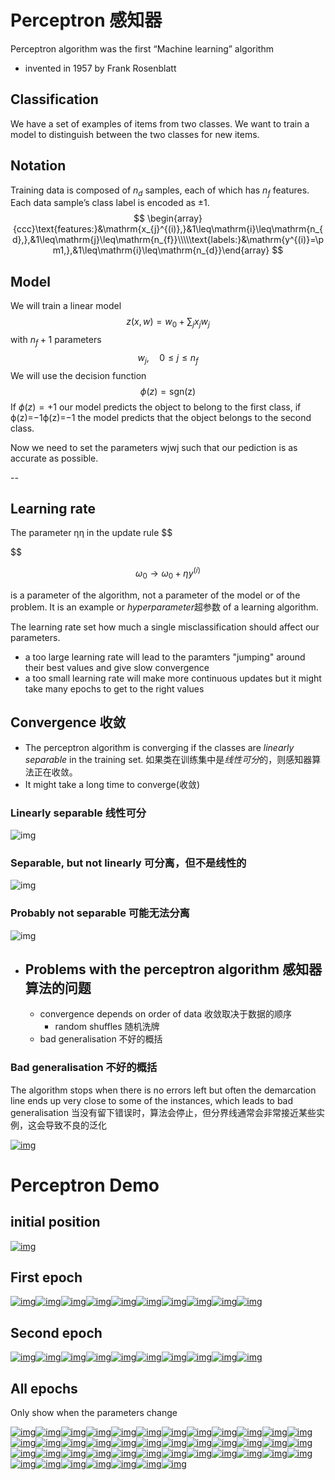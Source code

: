 # Perceptron 感知器

Perceptron algorithm was the first “Machine learning” algorithm

- invented in 1957 by Frank Rosenblatt



## Classification

We have a set of examples of items from two classes. We want to train a model to distinguish between the two classes for new items.



## Notation

Training data is composed of $n_d$ samples, each of which has $n_f$ features. Each data sample’s class label is encoded as $\pm1$.
$$
\begin{array}{ccc}\text{features:}&\mathrm{x_{j}^{(i)},}&1\leq\mathrm{i}\leq\mathrm{n_{d},},&1\leq\mathrm{j}\leq\mathrm{n_{f}}\\\\\text{labels:}&\mathrm{y^{(i)}=\pm1,},&1\leq\mathrm{i}\leq\mathrm{n_{d}}\end{array}
$$


## Model

We will train a linear model
$$
{z(x,w)=w_0+\sum_jx_jw_j }
$$
with $n_f + 1$ parameters
$$
{w_{j},\quad0\leq j\leq n_{f}}
$$
We will use the decision function
$$
\phi(z)=\mathrm{sgn(z)}
$$
If $\phi(z)=+1$ our model predicts the object to belong to the first class, if ϕ(z)=−1ϕ(z)=−1 the model predicts that the object belongs to the second class.

Now we need to set the parameters wjwj such that our pediction is as accurate as possible.



--

## Learning rate

The parameter ηη in the update rule
$$

$$

$$
\omega_0\rightarrow\omega_0+\eta y^{(i)}
$$

is a parameter of the algorithm, not a parameter of the model or of the problem. It is an example or *hyperparameter*超参数 of a learning algorithm.

The learning rate set how much a single misclassification should affect our parameters.

- a too large learning rate will lead to the paramters "jumping" around their best values and give slow convergence
- a too small learning rate will make more continuous updates but it might take many epochs to get to the right values



## Convergence 收敛

- The perceptron algorithm is converging if the classes are *linearly separable* in the training set. 如果类在训练集中是*线性可分*的，则感知器算法正在收敛。
- It might take a long time to converge(收敛)

### Linearly separable 线性可分

![img](https://miscada-ml-2324.notes.dmaitre.phyip3.dur.ac.uk/assets/presentations/perceptron/separable.png)

### Separable, but not linearly 可分离，但不是线性的

![img](https://miscada-ml-2324.notes.dmaitre.phyip3.dur.ac.uk/assets/presentations/perceptron/not-separable.png)

### Probably not separable 可能无法分离

![img](https://miscada-ml-2324.notes.dmaitre.phyip3.dur.ac.uk/assets/presentations/perceptron/not-separable2.png)







- ## Problems with the perceptron algorithm 感知器算法的问题

  - convergence depends on order of data
    收敛取决于数据的顺序
    - random shuffles 随机洗牌
  - bad generalisation 不好的概括

### Bad generalisation 不好的概括

The algorithm stops when there is no errors left but often the demarcation line ends up very close to some of the instances, which leads to bad generalisation
当没有留下错误时，算法会停止，但分界线通常会非常接近某些实例，这会导致不良的泛化

[![img](https://miscada-ml-2324.notes.dmaitre.phyip3.dur.ac.uk/assets/lecture-1-perceptron/perceptron_files/perc_final.png)](https://miscada-ml-2324.notes.dmaitre.phyip3.dur.ac.uk/assets/lecture-1-perceptron/perceptron_files/perc_final.png)

# Perceptron Demo

## initial position

[![img](https://miscada-ml-2324.notes.dmaitre.phyip3.dur.ac.uk/assets/lecture-1/perceptron-demo_files/perc_initial.png)](https://miscada-ml-2324.notes.dmaitre.phyip3.dur.ac.uk/assets/lecture-1/perceptron-demo_files/perc_initial.png)

## First epoch

[![img](https://miscada-ml-2324.notes.dmaitre.phyip3.dur.ac.uk/assets/lecture-1/perceptron-demo_files/perc_1_0.png)](https://miscada-ml-2324.notes.dmaitre.phyip3.dur.ac.uk/assets/lecture-1/perceptron-demo_files/perc_1_0.png)[![img](https://miscada-ml-2324.notes.dmaitre.phyip3.dur.ac.uk/assets/lecture-1/perceptron-demo_files/perc_1_1.png)](https://miscada-ml-2324.notes.dmaitre.phyip3.dur.ac.uk/assets/lecture-1/perceptron-demo_files/perc_1_1.png)[![img](https://miscada-ml-2324.notes.dmaitre.phyip3.dur.ac.uk/assets/lecture-1/perceptron-demo_files/perc_1_2.png)](https://miscada-ml-2324.notes.dmaitre.phyip3.dur.ac.uk/assets/lecture-1/perceptron-demo_files/perc_1_2.png)[![img](https://miscada-ml-2324.notes.dmaitre.phyip3.dur.ac.uk/assets/lecture-1/perceptron-demo_files/perc_1_3.png)](https://miscada-ml-2324.notes.dmaitre.phyip3.dur.ac.uk/assets/lecture-1/perceptron-demo_files/perc_1_3.png)[![img](https://miscada-ml-2324.notes.dmaitre.phyip3.dur.ac.uk/assets/lecture-1/perceptron-demo_files/perc_1_4.png)](https://miscada-ml-2324.notes.dmaitre.phyip3.dur.ac.uk/assets/lecture-1/perceptron-demo_files/perc_1_4.png)[![img](https://miscada-ml-2324.notes.dmaitre.phyip3.dur.ac.uk/assets/lecture-1/perceptron-demo_files/perc_1_5.png)](https://miscada-ml-2324.notes.dmaitre.phyip3.dur.ac.uk/assets/lecture-1/perceptron-demo_files/perc_1_5.png)[![img](https://miscada-ml-2324.notes.dmaitre.phyip3.dur.ac.uk/assets/lecture-1/perceptron-demo_files/perc_1_6.png)](https://miscada-ml-2324.notes.dmaitre.phyip3.dur.ac.uk/assets/lecture-1/perceptron-demo_files/perc_1_6.png)[![img](https://miscada-ml-2324.notes.dmaitre.phyip3.dur.ac.uk/assets/lecture-1/perceptron-demo_files/perc_1_7.png)](https://miscada-ml-2324.notes.dmaitre.phyip3.dur.ac.uk/assets/lecture-1/perceptron-demo_files/perc_1_7.png)[![img](https://miscada-ml-2324.notes.dmaitre.phyip3.dur.ac.uk/assets/lecture-1/perceptron-demo_files/perc_1_8.png)](https://miscada-ml-2324.notes.dmaitre.phyip3.dur.ac.uk/assets/lecture-1/perceptron-demo_files/perc_1_8.png)[![img](https://miscada-ml-2324.notes.dmaitre.phyip3.dur.ac.uk/assets/lecture-1/perceptron-demo_files/perc_1_9.png)](https://miscada-ml-2324.notes.dmaitre.phyip3.dur.ac.uk/assets/lecture-1/perceptron-demo_files/perc_1_9.png)

## Second epoch

[![img](https://miscada-ml-2324.notes.dmaitre.phyip3.dur.ac.uk/assets/lecture-1/perceptron-demo_files/perc_2_0.png)](https://miscada-ml-2324.notes.dmaitre.phyip3.dur.ac.uk/assets/lecture-1/perceptron-demo_files/perc_2_0.png)[![img](https://miscada-ml-2324.notes.dmaitre.phyip3.dur.ac.uk/assets/lecture-1/perceptron-demo_files/perc_2_1.png)](https://miscada-ml-2324.notes.dmaitre.phyip3.dur.ac.uk/assets/lecture-1/perceptron-demo_files/perc_2_1.png)[![img](https://miscada-ml-2324.notes.dmaitre.phyip3.dur.ac.uk/assets/lecture-1/perceptron-demo_files/perc_2_2.png)](https://miscada-ml-2324.notes.dmaitre.phyip3.dur.ac.uk/assets/lecture-1/perceptron-demo_files/perc_2_2.png)[![img](https://miscada-ml-2324.notes.dmaitre.phyip3.dur.ac.uk/assets/lecture-1/perceptron-demo_files/perc_2_3.png)](https://miscada-ml-2324.notes.dmaitre.phyip3.dur.ac.uk/assets/lecture-1/perceptron-demo_files/perc_2_3.png)[![img](https://miscada-ml-2324.notes.dmaitre.phyip3.dur.ac.uk/assets/lecture-1/perceptron-demo_files/perc_2_4.png)](https://miscada-ml-2324.notes.dmaitre.phyip3.dur.ac.uk/assets/lecture-1/perceptron-demo_files/perc_2_4.png)[![img](https://miscada-ml-2324.notes.dmaitre.phyip3.dur.ac.uk/assets/lecture-1/perceptron-demo_files/perc_2_5.png)](https://miscada-ml-2324.notes.dmaitre.phyip3.dur.ac.uk/assets/lecture-1/perceptron-demo_files/perc_2_5.png)[![img](https://miscada-ml-2324.notes.dmaitre.phyip3.dur.ac.uk/assets/lecture-1/perceptron-demo_files/perc_2_6.png)](https://miscada-ml-2324.notes.dmaitre.phyip3.dur.ac.uk/assets/lecture-1/perceptron-demo_files/perc_2_6.png)[![img](https://miscada-ml-2324.notes.dmaitre.phyip3.dur.ac.uk/assets/lecture-1/perceptron-demo_files/perc_2_7.png)](https://miscada-ml-2324.notes.dmaitre.phyip3.dur.ac.uk/assets/lecture-1/perceptron-demo_files/perc_2_7.png)[![img](https://miscada-ml-2324.notes.dmaitre.phyip3.dur.ac.uk/assets/lecture-1/perceptron-demo_files/perc_2_8.png)](https://miscada-ml-2324.notes.dmaitre.phyip3.dur.ac.uk/assets/lecture-1/perceptron-demo_files/perc_2_8.png)[![img](https://miscada-ml-2324.notes.dmaitre.phyip3.dur.ac.uk/assets/lecture-1/perceptron-demo_files/perc_2_9.png)](https://miscada-ml-2324.notes.dmaitre.phyip3.dur.ac.uk/assets/lecture-1/perceptron-demo_files/perc_2_9.png)

## All epochs

Only show when the parameters change

[![img](https://miscada-ml-2324.notes.dmaitre.phyip3.dur.ac.uk/assets/lecture-1/perceptron-demo_files/perc_changed_0.png)](https://miscada-ml-2324.notes.dmaitre.phyip3.dur.ac.uk/assets/lecture-1/perceptron-demo_files/perc_changed_0.png)[![img](https://miscada-ml-2324.notes.dmaitre.phyip3.dur.ac.uk/assets/lecture-1/perceptron-demo_files/perc_changed_1.png)](https://miscada-ml-2324.notes.dmaitre.phyip3.dur.ac.uk/assets/lecture-1/perceptron-demo_files/perc_changed_1.png)[![img](https://miscada-ml-2324.notes.dmaitre.phyip3.dur.ac.uk/assets/lecture-1/perceptron-demo_files/perc_changed_2.png)](https://miscada-ml-2324.notes.dmaitre.phyip3.dur.ac.uk/assets/lecture-1/perceptron-demo_files/perc_changed_2.png)[![img](https://miscada-ml-2324.notes.dmaitre.phyip3.dur.ac.uk/assets/lecture-1/perceptron-demo_files/perc_changed_3.png)](https://miscada-ml-2324.notes.dmaitre.phyip3.dur.ac.uk/assets/lecture-1/perceptron-demo_files/perc_changed_3.png)[![img](https://miscada-ml-2324.notes.dmaitre.phyip3.dur.ac.uk/assets/lecture-1/perceptron-demo_files/perc_changed_4.png)](https://miscada-ml-2324.notes.dmaitre.phyip3.dur.ac.uk/assets/lecture-1/perceptron-demo_files/perc_changed_4.png)[![img](https://miscada-ml-2324.notes.dmaitre.phyip3.dur.ac.uk/assets/lecture-1/perceptron-demo_files/perc_changed_5.png)](https://miscada-ml-2324.notes.dmaitre.phyip3.dur.ac.uk/assets/lecture-1/perceptron-demo_files/perc_changed_5.png)[![img](https://miscada-ml-2324.notes.dmaitre.phyip3.dur.ac.uk/assets/lecture-1/perceptron-demo_files/perc_changed_6.png)](https://miscada-ml-2324.notes.dmaitre.phyip3.dur.ac.uk/assets/lecture-1/perceptron-demo_files/perc_changed_6.png)[![img](https://miscada-ml-2324.notes.dmaitre.phyip3.dur.ac.uk/assets/lecture-1/perceptron-demo_files/perc_changed_7.png)](https://miscada-ml-2324.notes.dmaitre.phyip3.dur.ac.uk/assets/lecture-1/perceptron-demo_files/perc_changed_7.png)[![img](https://miscada-ml-2324.notes.dmaitre.phyip3.dur.ac.uk/assets/lecture-1/perceptron-demo_files/perc_changed_8.png)](https://miscada-ml-2324.notes.dmaitre.phyip3.dur.ac.uk/assets/lecture-1/perceptron-demo_files/perc_changed_8.png)[![img](https://miscada-ml-2324.notes.dmaitre.phyip3.dur.ac.uk/assets/lecture-1/perceptron-demo_files/perc_changed_9.png)](https://miscada-ml-2324.notes.dmaitre.phyip3.dur.ac.uk/assets/lecture-1/perceptron-demo_files/perc_changed_9.png)[![img](https://miscada-ml-2324.notes.dmaitre.phyip3.dur.ac.uk/assets/lecture-1/perceptron-demo_files/perc_changed_10.png)](https://miscada-ml-2324.notes.dmaitre.phyip3.dur.ac.uk/assets/lecture-1/perceptron-demo_files/perc_changed_10.png)[![img](https://miscada-ml-2324.notes.dmaitre.phyip3.dur.ac.uk/assets/lecture-1/perceptron-demo_files/perc_changed_11.png)](https://miscada-ml-2324.notes.dmaitre.phyip3.dur.ac.uk/assets/lecture-1/perceptron-demo_files/perc_changed_11.png)[![img](https://miscada-ml-2324.notes.dmaitre.phyip3.dur.ac.uk/assets/lecture-1/perceptron-demo_files/perc_changed_12.png)](https://miscada-ml-2324.notes.dmaitre.phyip3.dur.ac.uk/assets/lecture-1/perceptron-demo_files/perc_changed_12.png)[![img](https://miscada-ml-2324.notes.dmaitre.phyip3.dur.ac.uk/assets/lecture-1/perceptron-demo_files/perc_changed_13.png)](https://miscada-ml-2324.notes.dmaitre.phyip3.dur.ac.uk/assets/lecture-1/perceptron-demo_files/perc_changed_13.png)[![img](https://miscada-ml-2324.notes.dmaitre.phyip3.dur.ac.uk/assets/lecture-1/perceptron-demo_files/perc_changed_14.png)](https://miscada-ml-2324.notes.dmaitre.phyip3.dur.ac.uk/assets/lecture-1/perceptron-demo_files/perc_changed_14.png)[![img](https://miscada-ml-2324.notes.dmaitre.phyip3.dur.ac.uk/assets/lecture-1/perceptron-demo_files/perc_changed_15.png)](https://miscada-ml-2324.notes.dmaitre.phyip3.dur.ac.uk/assets/lecture-1/perceptron-demo_files/perc_changed_15.png)[![img](https://miscada-ml-2324.notes.dmaitre.phyip3.dur.ac.uk/assets/lecture-1/perceptron-demo_files/perc_changed_16.png)](https://miscada-ml-2324.notes.dmaitre.phyip3.dur.ac.uk/assets/lecture-1/perceptron-demo_files/perc_changed_16.png)[![img](https://miscada-ml-2324.notes.dmaitre.phyip3.dur.ac.uk/assets/lecture-1/perceptron-demo_files/perc_changed_17.png)](https://miscada-ml-2324.notes.dmaitre.phyip3.dur.ac.uk/assets/lecture-1/perceptron-demo_files/perc_changed_17.png)[![img](https://miscada-ml-2324.notes.dmaitre.phyip3.dur.ac.uk/assets/lecture-1/perceptron-demo_files/perc_changed_18.png)](https://miscada-ml-2324.notes.dmaitre.phyip3.dur.ac.uk/assets/lecture-1/perceptron-demo_files/perc_changed_18.png)[![img](https://miscada-ml-2324.notes.dmaitre.phyip3.dur.ac.uk/assets/lecture-1/perceptron-demo_files/perc_changed_19.png)](https://miscada-ml-2324.notes.dmaitre.phyip3.dur.ac.uk/assets/lecture-1/perceptron-demo_files/perc_changed_19.png)[![img](https://miscada-ml-2324.notes.dmaitre.phyip3.dur.ac.uk/assets/lecture-1/perceptron-demo_files/perc_changed_20.png)](https://miscada-ml-2324.notes.dmaitre.phyip3.dur.ac.uk/assets/lecture-1/perceptron-demo_files/perc_changed_20.png)[![img](https://miscada-ml-2324.notes.dmaitre.phyip3.dur.ac.uk/assets/lecture-1/perceptron-demo_files/perc_changed_21.png)](https://miscada-ml-2324.notes.dmaitre.phyip3.dur.ac.uk/assets/lecture-1/perceptron-demo_files/perc_changed_21.png)[![img](https://miscada-ml-2324.notes.dmaitre.phyip3.dur.ac.uk/assets/lecture-1/perceptron-demo_files/perc_changed_22.png)](https://miscada-ml-2324.notes.dmaitre.phyip3.dur.ac.uk/assets/lecture-1/perceptron-demo_files/perc_changed_22.png)[![img](https://miscada-ml-2324.notes.dmaitre.phyip3.dur.ac.uk/assets/lecture-1/perceptron-demo_files/perc_changed_23.png)](https://miscada-ml-2324.notes.dmaitre.phyip3.dur.ac.uk/assets/lecture-1/perceptron-demo_files/perc_changed_23.png)[![img](https://miscada-ml-2324.notes.dmaitre.phyip3.dur.ac.uk/assets/lecture-1/perceptron-demo_files/perc_changed_24.png)](https://miscada-ml-2324.notes.dmaitre.phyip3.dur.ac.uk/assets/lecture-1/perceptron-demo_files/perc_changed_24.png)[![img](https://miscada-ml-2324.notes.dmaitre.phyip3.dur.ac.uk/assets/lecture-1/perceptron-demo_files/perc_changed_25.png)](https://miscada-ml-2324.notes.dmaitre.phyip3.dur.ac.uk/assets/lecture-1/perceptron-demo_files/perc_changed_25.png)[![img](https://miscada-ml-2324.notes.dmaitre.phyip3.dur.ac.uk/assets/lecture-1/perceptron-demo_files/perc_changed_26.png)](https://miscada-ml-2324.notes.dmaitre.phyip3.dur.ac.uk/assets/lecture-1/perceptron-demo_files/perc_changed_26.png)[![img](https://miscada-ml-2324.notes.dmaitre.phyip3.dur.ac.uk/assets/lecture-1/perceptron-demo_files/perc_changed_27.png)](https://miscada-ml-2324.notes.dmaitre.phyip3.dur.ac.uk/assets/lecture-1/perceptron-demo_files/perc_changed_27.png)[![img](https://miscada-ml-2324.notes.dmaitre.phyip3.dur.ac.uk/assets/lecture-1/perceptron-demo_files/perc_changed_28.png)](https://miscada-ml-2324.notes.dmaitre.phyip3.dur.ac.uk/assets/lecture-1/perceptron-demo_files/perc_changed_28.png)[![img](https://miscada-ml-2324.notes.dmaitre.phyip3.dur.ac.uk/assets/lecture-1/perceptron-demo_files/perc_changed_29.png)](https://miscada-ml-2324.notes.dmaitre.phyip3.dur.ac.uk/assets/lecture-1/perceptron-demo_files/perc_changed_29.png)[![img](https://miscada-ml-2324.notes.dmaitre.phyip3.dur.ac.uk/assets/lecture-1/perceptron-demo_files/perc_changed_30.png)](https://miscada-ml-2324.notes.dmaitre.phyip3.dur.ac.uk/assets/lecture-1/perceptron-demo_files/perc_changed_30.png)[![img](https://miscada-ml-2324.notes.dmaitre.phyip3.dur.ac.uk/assets/lecture-1/perceptron-demo_files/perc_changed_31.png)](https://miscada-ml-2324.notes.dmaitre.phyip3.dur.ac.uk/assets/lecture-1/perceptron-demo_files/perc_changed_31.png)[![img](https://miscada-ml-2324.notes.dmaitre.phyip3.dur.ac.uk/assets/lecture-1/perceptron-demo_files/perc_changed_32.png)](https://miscada-ml-2324.notes.dmaitre.phyip3.dur.ac.uk/assets/lecture-1/perceptron-demo_files/perc_changed_32.png)[![img](https://miscada-ml-2324.notes.dmaitre.phyip3.dur.ac.uk/assets/lecture-1/perceptron-demo_files/perc_changed_33.png)](https://miscada-ml-2324.notes.dmaitre.phyip3.dur.ac.uk/assets/lecture-1/perceptron-demo_files/perc_changed_33.png)[![img](https://miscada-ml-2324.notes.dmaitre.phyip3.dur.ac.uk/assets/lecture-1/perceptron-demo_files/perc_changed_34.png)](https://miscada-ml-2324.notes.dmaitre.phyip3.dur.ac.uk/assets/lecture-1/perceptron-demo_files/perc_changed_34.png)[![img](https://miscada-ml-2324.notes.dmaitre.phyip3.dur.ac.uk/assets/lecture-1/perceptron-demo_files/perc_changed_35.png)](https://miscada-ml-2324.notes.dmaitre.phyip3.dur.ac.uk/assets/lecture-1/perceptron-demo_files/perc_changed_35.png)[![img](https://miscada-ml-2324.notes.dmaitre.phyip3.dur.ac.uk/assets/lecture-1/perceptron-demo_files/perc_changed_36.png)](https://miscada-ml-2324.notes.dmaitre.phyip3.dur.ac.uk/assets/lecture-1/perceptron-demo_files/perc_changed_36.png)[![img](https://miscada-ml-2324.notes.dmaitre.phyip3.dur.ac.uk/assets/lecture-1/perceptron-demo_files/perc_changed_37.png)](https://miscada-ml-2324.notes.dmaitre.phyip3.dur.ac.uk/assets/lecture-1/perceptron-demo_files/perc_changed_37.png)[![img](https://miscada-ml-2324.notes.dmaitre.phyip3.dur.ac.uk/assets/lecture-1/perceptron-demo_files/perc_changed_38.png)](https://miscada-ml-2324.notes.dmaitre.phyip3.dur.ac.uk/assets/lecture-1/perceptron-demo_files/perc_changed_38.png)[![img](https://miscada-ml-2324.notes.dmaitre.phyip3.dur.ac.uk/assets/lecture-1/perceptron-demo_files/perc_changed_39.png)](https://miscada-ml-2324.notes.dmaitre.phyip3.dur.ac.uk/assets/lecture-1/perceptron-demo_files/perc_changed_39.png)[![img](https://miscada-ml-2324.notes.dmaitre.phyip3.dur.ac.uk/assets/lecture-1/perceptron-demo_files/perc_changed_40.png)](https://miscada-ml-2324.notes.dmaitre.phyip3.dur.ac.uk/assets/lecture-1/perceptron-demo_files/perc_changed_40.png)[![img](https://miscada-ml-2324.notes.dmaitre.phyip3.dur.ac.uk/assets/lecture-1/perceptron-demo_files/perc_changed_41.png)](https://miscada-ml-2324.notes.dmaitre.phyip3.dur.ac.uk/assets/lecture-1/perceptron-demo_files/perc_changed_41.png)[![img](https://miscada-ml-2324.notes.dmaitre.phyip3.dur.ac.uk/assets/lecture-1/perceptron-demo_files/perc_final.png)](https://miscada-ml-2324.notes.dmaitre.phyip3.dur.ac.uk/assets/lecture-1/perceptron-demo_files/perc_final.png)